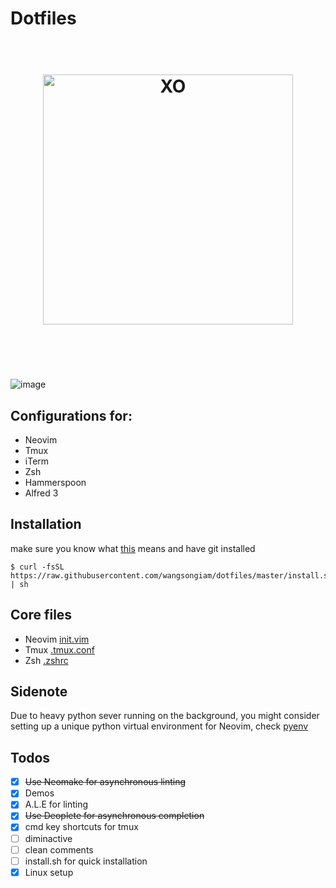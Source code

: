 # Dotfiles

<h1 align="center">
	<br>
	<img width="400" src="https://cdn.rawgit.com/sindresorhus/xo/5d23bf1e280f574579825dc1a29ed22c69790acf/media/logo.svg" alt="XO">
	<br>
	<br>
	<br>
</h1>

![image](https://cloud.githubusercontent.com/assets/19645990/24074609/5ec34562-0be2-11e7-8821-8140c0711f0d.png)

## Configurations for:
* Neovim 
* Tmux
* iTerm
* Zsh
* Hammerspoon 
* Alfred 3

## Installation

make sure you know what [this](https://github.com/wangsongiam/dotfiles/blob/master/install.sh) means and have git installed

```
$ curl -fsSL https://raw.githubusercontent.com/wangsongiam/dotfiles/master/install.sh | sh
```

## Core files
* Neovim [init.vim](https://github.com/wangsongiam/dotfiles/blob/master/nvim/init.vim)
* Tmux [.tmux.conf](https://github.com/wangsongiam/dotfiles/blob/master/.tmux.conf)
* Zsh [.zshrc](https://github.com/wangsongiam/dotfiles/blob/master/zshrc/.zshrc)

## Sidenote 
Due to heavy python sever running on the background, you might consider setting up
a unique python virtual environment for Neovim, check [pyenv](https://github.com/zchee/deoplete-jedi/wiki/Setting-up-Python-for-Neovim)

## Todos
- [x] ~~Use Neomake for asynchronous linting~~
- [x] Demos
- [x] A.L.E for linting
- [x] ~~Use Deoplete for asynchronous completion~~
- [x] cmd key shortcuts for tmux
- [ ] diminactive
- [ ] clean comments
- [ ] install.sh for quick installation
- [x] Linux setup
